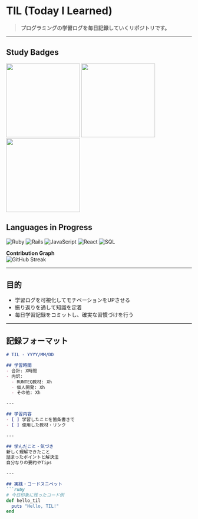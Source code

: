 # TIL (Today I Learned)  

> **プログラミングの学習ログを毎日記録していくリポジトリです。**    

---

## Study Badges

<p align="left">
  <img src="https://img.shields.io/endpoint?url=https%3A%2F%2Fraw.githubusercontent.com%2Fpoposann0746%2Ftil%2Fmain%2Fbadges%2Fdaily.json" width="200">
  <img src="https://img.shields.io/endpoint?url=https%3A%2F%2Fraw.githubusercontent.com%2Fpoposann0746%2Ftil%2Fmain%2Fbadges%2Fweekly.json" width="200">
  <img src="https://img.shields.io/endpoint?url=https%3A%2F%2Fraw.githubusercontent.com%2Fpoposann0746%2Ftil%2Fmain%2Fbadges%2Fstreak.json" width="200">
</p>




## Languages in Progress
![Ruby](https://img.shields.io/badge/Ruby-7.1-red?style=for-the-badge&logo=ruby&logoColor=white)
![Rails](https://img.shields.io/badge/Rails-7.1-cc0000?style=for-the-badge&logo=rubyonrails&logoColor=white)
![JavaScript](https://img.shields.io/badge/JavaScript-ES6+-yellow?style=for-the-badge&logo=javascript&logoColor=black)
![React](https://img.shields.io/badge/React-Learning-61dafb?style=for-the-badge&logo=react&logoColor=black)
![SQL](https://img.shields.io/badge/PostgreSQL-Learning-336791?style=for-the-badge&logo=postgresql&logoColor=white)


**Contribution Graph**  
![GitHub Streak](https://streak-stats.demolab.com?user=poposann0746&theme=tokyonight&hide_border=true)  

---

## 目的
- 学習ログを可視化してモチベーションをUPさせる
- 振り返りを通して知識を定着  
- 毎日学習記録をコミットし、確実な習慣づけを行う

---

## 記録フォーマット  

```markdown
# TIL - YYYY/MM/DD

## 学習時間
- 合計: X時間
- 内訳:
  - RUNTEQ教材: Xh
  - 個人開発: Xh
  - その他: Xh

---

## 学習内容
- [ ] 学習したことを箇条書きで
- [ ] 使用した教材・リンク

---

## 学んだこと・気づき
新しく理解できたこと  
詰まったポイントと解決法  
自分なりの要約やTips  

---

## 実践・コードスニペット
```ruby
# 今日印象に残ったコード例
def hello_til
  puts "Hello, TIL!"
end

